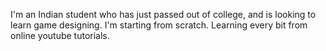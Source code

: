 I'm an Indian student who has just passed out of college, and is looking to learn game designing. I'm starting from scratch. Learning every bit from online youtube tutorials.
